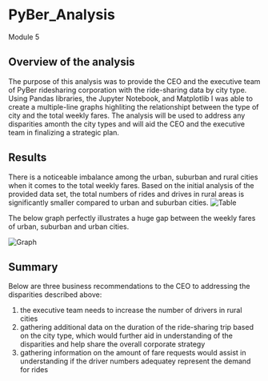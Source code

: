 # PyBer_Analysis
Module 5

## Overview of the analysis
The purpose of this analysis was to provide the CEO and the executive team of PyBer ridesharing corporation with the ride-sharing data by city type. Using Pandas libraries, the Jupyter Notebook, and Matplotlib I was able to create a multiple-line graphs highliting the relationshipt between the type of city and the total weekly fares. The analysis will be used to address any disparities amonth the city types and will aid the CEO and the executive team in finalizing a strategic plan. 

## Results

There is a noticeable imbalance among the urban, suburban and rural cities when it comes to the total weekly fares. Based on the initial analysis of the provided data set, the total numbers of rides and drives in rural areas is significantly smaller compared to urban and suburban cities. 
![Table](https://myoctocat.com/assets/images/base-octocat.svg) 

The below graph perfectly illustrates a huge gap between the weekly fares of urban, suburban and urban cities. 

![Graph](https://myoctocat.com/assets/images/base-octocat.svg)



## Summary

Below are three business recommendations to the CEO to addressing the disparities described above:
  
  1. the executive team needs to increase the number of drivers in rural cities
  2. gathering additional data on the duration of the ride-sharing trip based on the city type, which would further aid in understanding of the disparities and help share the overall corporate strategy
  3. gathering information on the amount of fare requests would assist in understanding if the driver numbers adequatey represent the demand for rides 

